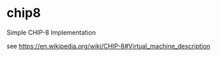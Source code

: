 # chip8
Simple CHIP-8 Implementation


see https://en.wikipedia.org/wiki/CHIP-8#Virtual_machine_description
